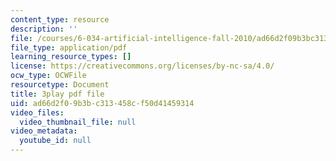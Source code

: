 ```yaml
---
content_type: resource
description: ''
file: /courses/6-034-artificial-intelligence-fall-2010/ad66d2f09b3bc313458cf50d41459314_PimSbFGrwXM.pdf
file_type: application/pdf
learning_resource_types: []
license: https://creativecommons.org/licenses/by-nc-sa/4.0/
ocw_type: OCWFile
resourcetype: Document
title: 3play pdf file
uid: ad66d2f0-9b3b-c313-458c-f50d41459314
video_files:
  video_thumbnail_file: null
video_metadata:
  youtube_id: null
---
```

